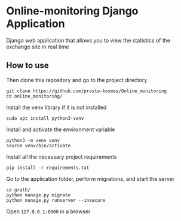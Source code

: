 # Online-monitoring Django Application

Django web application that allows you to view the statistics of the exchange site in real time

## How to use

Then сlone this repository and go to the project directory

    git clone https://github.com/prosto-kosmos/Online_monitoring
    cd online_monitoring/

Install the venv library if it is not installed

    sudo apt install python3-venv

Install and activate the environment variable

    python3 -m venv venv
    source venv/bin/activate

Install all the necessary project requirements

    pip install -r requirements.txt

Go to the application folder, perform migrations, and start the server

    cd grath/
    python manage.py migrate
    python manage.py runserver --insecure

Open `127.0.0.1:8000` in a browser
